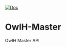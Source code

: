  [![Doc](https://img.shields.io/badge/Documentation-Current-green?style=plastic&logo=read-the-docs)](https://documentation.owlh.net)


# OwlH-Master
OwlH Master API 
